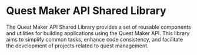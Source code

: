 # Quest Maker API Shared Library

The Quest Maker API Shared Library provides a set of reusable components and utilities for building applications using the Quest Maker API. This library aims to simplify common tasks, enhance code consistency, and facilitate the development of projects related to quest management.